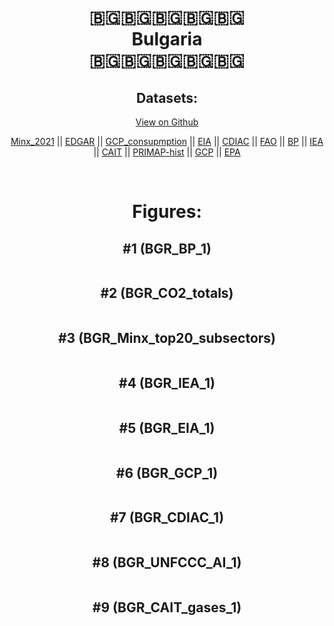 
<center>
<h1 align="center">
🇧🇬🇧🇬🇧🇬🇧🇬🇧🇬
<br>
Bulgaria
<br>
🇧🇬🇧🇬🇧🇬🇧🇬🇧🇬
</h1>
<h2>Datasets:</h2>
<p><a href="https://github.com/dquintani/GreenhouseData/tree/master/country_data/BGR_Bulgaria/data">View on Github</a>
<br></p><p><a href="data/BGR_Minx_2021.csv">Minx_2021</a> || <a href="data/BGR_EDGAR.csv">EDGAR</a> || <a href="data/BGR_GCP_consupmption.csv">GCP_consupmption</a> || <a href="data/BGR_EIA.csv">EIA</a> || <a href="data/BGR_CDIAC.csv">CDIAC</a> || <a href="data/BGR_FAO.csv">FAO</a> || <a href="data/BGR_BP.csv">BP</a> || <a href="data/BGR_IEA.csv">IEA</a> || <a href="data/BGR_CAIT.csv">CAIT</a> || <a href="data/BGR_PRIMAP-hist.csv">PRIMAP-hist</a> || <a href="data/BGR_GCP.csv">GCP</a> || <a href="data/BGR_EPA.csv">EPA</a></p><p><br></p>
<h1>Figures:</h1><h2>#1 (BGR_BP_1)</h2>
<p><img alt="" src="figures/BGR_BP_1.png" /></p><h2>#2 (BGR_CO2_totals)</h2>
<p><img alt="" src="figures/BGR_CO2_totals.png" /></p><h2>#3 (BGR_Minx_top20_subsectors)</h2>
<p><img alt="" src="figures/BGR_Minx_top20_subsectors.png" /></p><h2>#4 (BGR_IEA_1)</h2>
<p><img alt="" src="figures/BGR_IEA_1.png" /></p><h2>#5 (BGR_EIA_1)</h2>
<p><img alt="" src="figures/BGR_EIA_1.png" /></p><h2>#6 (BGR_GCP_1)</h2>
<p><img alt="" src="figures/BGR_GCP_1.png" /></p><h2>#7 (BGR_CDIAC_1)</h2>
<p><img alt="" src="figures/BGR_CDIAC_1.png" /></p><h2>#8 (BGR_UNFCCC_AI_1)</h2>
<p><img alt="" src="figures/BGR_UNFCCC_AI_1.png" /></p><h2>#9 (BGR_CAIT_gases_1)</h2>
<p><img alt="" src="figures/BGR_CAIT_gases_1.png" /></p>